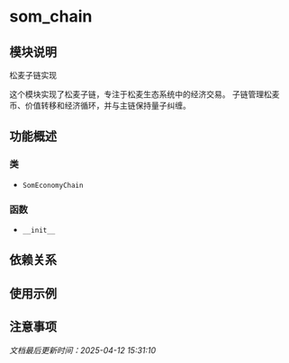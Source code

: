 # som_chain

## 模块说明
松麦子链实现

这个模块实现了松麦子链，专注于松麦生态系统中的经济交易。
子链管理松麦币、价值转移和经济循环，并与主链保持量子纠缠。

## 功能概述

### 类

- `SomEconomyChain`

### 函数

- `__init__`

## 依赖关系

## 使用示例

## 注意事项

*文档最后更新时间：2025-04-12 15:31:10*
